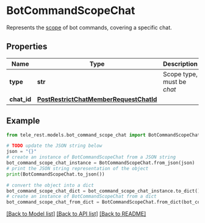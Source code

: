 # BotCommandScopeChat

Represents the [scope](https://core.telegram.org/bots/api/#botcommandscope) of bot commands, covering a specific chat.

## Properties

Name | Type | Description | Notes
------------ | ------------- | ------------- | -------------
**type** | **str** | Scope type, must be *chat* | [default to 'chat']
**chat_id** | [**PostRestrictChatMemberRequestChatId**](PostRestrictChatMemberRequestChatId.md) |  | 

## Example

```python
from tele_rest.models.bot_command_scope_chat import BotCommandScopeChat

# TODO update the JSON string below
json = "{}"
# create an instance of BotCommandScopeChat from a JSON string
bot_command_scope_chat_instance = BotCommandScopeChat.from_json(json)
# print the JSON string representation of the object
print(BotCommandScopeChat.to_json())

# convert the object into a dict
bot_command_scope_chat_dict = bot_command_scope_chat_instance.to_dict()
# create an instance of BotCommandScopeChat from a dict
bot_command_scope_chat_from_dict = BotCommandScopeChat.from_dict(bot_command_scope_chat_dict)
```
[[Back to Model list]](../README.md#documentation-for-models) [[Back to API list]](../README.md#documentation-for-api-endpoints) [[Back to README]](../README.md)


